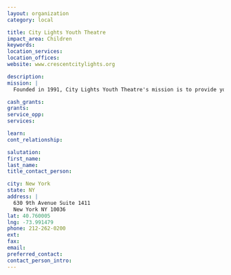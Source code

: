 ```yaml
---
layout: organization
category: local

title: City Lights Youth Theatre
impact_area: Children
keywords: 
location_services: 
location_offices: 
website: www.crescentcitylights.org

description: 
mission: |
  Founded in 1991, City Lights Youth Theatre's mission is to provide young people from diverse backgrounds the opportunity to participate in theatre experiences in order to develop confidence, responsibility, teamwork, and a greater sense of self and community. Our performing arts classes, full-scale productions, and in-school residencies engage children and teens, ages 3-19, in the collaborative process of creating and performing theatre. City Lights seeks to enable students to develop the focus, confidence, and communication skills that can have a dramatic impact on every aspect of their lives. Our teaching staff of professional actors, directors, musicians, choreographers, and playwrights creates a nurturing and supportive environment that encourages risk-taking and promotes the discovery of individual strength.

cash_grants: 
grants: 
service_opp: 
services: 

learn: 
cont_relationship: 

salutation: 
first_name: 
last_name: 
title_contact_person: 

city: New York
state: NY
address: |
  630 9th Avenue Suite 1411    
  New York NY 10036
lat: 40.760005
lng: -73.991479
phone: 212-262-0200
ext: 
fax: 
email: 
preferred_contact: 
contact_person_intro: 
---
```


